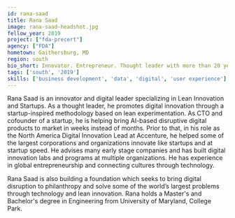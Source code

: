 ```yaml
---
id: rana-saad
title: Rana Saad
image: rana-saad-headshot.jpg
fellow_year: 2019
project: ["fda-precert"]
agency: ["FDA"]
hometown: Gaithersburg, MD
region: south
bio_short: Innovator. Entrepreneur. Thought leader with more than 20 years of innovation and digital focused global experience, combining consulting and advisory with entrepreneurship and startups.
tags: ['south', '2019']
skills: ['business development', 'data', 'digital', 'user experience']
---
```


Rana Saad is an innovator and digital leader specializing in Lean Innovation and Startups. As a thought leader, he promotes digital innovation through a startup-inspired methodology based on lean experimentation. As CTO and cofounder of a startup, he is helping bring AI-based disruptive digital products to market in weeks instead of months. Prior to that, in his role as the North America Digital Innovation Lead at Accenture, he helped some of the largest corporations and organizations innovate like startups and at startup speed. He advises many early stage companies and has built digital innovation labs and programs at multiple organizations. He has experience in global entrepreneurship and connecting cultures through technology.

Rana Saad is also building a foundation which seeks to bring digital disruption to philanthropy and solve some of the world’s largest problems through technology and lean innovation. Rana holds a Master's and Bachelor's degree in Engineering from University of Maryland, College Park.
